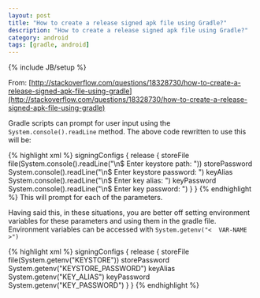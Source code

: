 ```yaml
---
layout: post
title: "How to create a release signed apk file using Gradle?"
description: "How to create a release signed apk file using Gradle?"
category: android
tags: [gradle, android]
---
```

{% include JB/setup %}

From:
[http://stackoverflow.com/questions/18328730/how-to-create-a-release-signed-apk-file-using-gradle](http://stackoverflow.com/questions/18328730/how-to-create-a-release-signed-apk-file-using-gradle)

Gradle scripts can prompt for user input using the `System.console().readLine` method. The above code rewritten to use this will be:
<!-- more -->

{% highlight xml %} 
signingConfigs {
    release {
        storeFile file(System.console().readLine("\n\$ Enter keystore path: "))
        storePassword System.console().readLine("\n\$ Enter keystore password: ")
        keyAlias System.console().readLine("\n\$ Enter key alias: ")
        keyPassword System.console().readLine("\n\$ Enter key password: ")
    }
}
{% endhighlight %}
This will prompt for each of the parameters.

Having said this, in these situations, you are better off setting environment variables for these parameters and using them in the gradle file. Environment variables can be accessed with `System.getenv("<  VAR-NAME >")`

{% highlight xml %}
signingConfigs {
    release {
        storeFile file(System.getenv("KEYSTORE"))
        storePassword System.getenv("KEYSTORE_PASSWORD")
        keyAlias System.getenv("KEY_ALIAS")
        keyPassword System.getenv("KEY_PASSWORD")
    }
}
{% endhighlight %}
